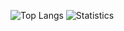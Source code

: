 ![Top Langs](https://github-readme-stats.vercel.app/api/top-langs/?username=dorfmam&layout=compact&theme=dark)
![Statistics](https://github-readme-stats.vercel.app/api?username=dorfmam&show_icons=true&theme=dark)
